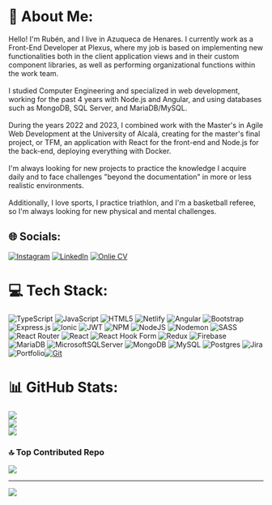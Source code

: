 # 💫 About Me:
Hello! I'm Rubén, and I live in Azuqueca de Henares. I currently work as a Front-End Developer at Plexus, where my job is based on implementing new functionalities both in the client application views and in their custom component libraries, as well as performing organizational functions within the work team.<br><br>I studied Computer Engineering and specialized in web development, working for the past 4 years with Node.js and Angular, and using databases such as MongoDB, SQL Server, and MariaDB/MySQL.<br><br>During the years 2022 and 2023, I combined work with the Master's in Agile Web Development at the University of Alcalá, creating for the master's final project, or TFM, an application with React for the front-end and Node.js for the back-end, deploying everything with Docker.<br><br>I'm always looking for new projects to practice the knowledge I acquire daily and to face challenges "beyond the documentation" in more or less realistic environments.<br><br>Additionally, I love sports, I practice triathlon, and I'm a basketball referee, so I'm always looking for new physical and mental challenges.


## 🌐 Socials:
[![Instagram](https://img.shields.io/badge/Instagram-%23E4405F.svg?logo=Instagram&logoColor=white)](https://instagram.com/rubenfdlp) [![LinkedIn](https://img.shields.io/badge/LinkedIn-%230077B5.svg?logo=linkedin&logoColor=white)](https://linkedin.com/in/rubenfdezlopesino280994) 	[![Onlie CV](https://img.shields.io/badge/Netlify-%23000000.svg?logo=netlify&logoColor=#00C7B7&label=Online%20CV)](https://rubenfernandezlopesino.es/)

# 💻 Tech Stack:
![TypeScript](https://img.shields.io/badge/typescript-%23007ACC.svg?style=for-the-badge&logo=typescript&logoColor=white) ![JavaScript](https://img.shields.io/badge/javascript-%23323330.svg?style=for-the-badge&logo=javascript&logoColor=%23F7DF1E) ![HTML5](https://img.shields.io/badge/html5-%23E34F26.svg?style=for-the-badge&logo=html5&logoColor=white) ![Netlify](https://img.shields.io/badge/netlify-%23000000.svg?style=for-the-badge&logo=netlify&logoColor=#00C7B7) ![Angular](https://img.shields.io/badge/angular-%23DD0031.svg?style=for-the-badge&logo=angular&logoColor=white) ![Bootstrap](https://img.shields.io/badge/bootstrap-%238511FA.svg?style=for-the-badge&logo=bootstrap&logoColor=white) ![Express.js](https://img.shields.io/badge/express.js-%23404d59.svg?style=for-the-badge&logo=express&logoColor=%2361DAFB) ![Ionic](https://img.shields.io/badge/Ionic-%233880FF.svg?style=for-the-badge&logo=Ionic&logoColor=white) ![JWT](https://img.shields.io/badge/JWT-black?style=for-the-badge&logo=JSON%20web%20tokens) ![NPM](https://img.shields.io/badge/NPM-%23CB3837.svg?style=for-the-badge&logo=npm&logoColor=white) ![NodeJS](https://img.shields.io/badge/node.js-6DA55F?style=for-the-badge&logo=node.js&logoColor=white) ![Nodemon](https://img.shields.io/badge/NODEMON-%23323330.svg?style=for-the-badge&logo=nodemon&logoColor=%BBDEAD) ![SASS](https://img.shields.io/badge/SASS-hotpink.svg?style=for-the-badge&logo=SASS&logoColor=white) ![React Router](https://img.shields.io/badge/React_Router-CA4245?style=for-the-badge&logo=react-router&logoColor=white) ![React](https://img.shields.io/badge/react-%2320232a.svg?style=for-the-badge&logo=react&logoColor=%2361DAFB) ![React Hook Form](https://img.shields.io/badge/React%20Hook%20Form-%23EC5990.svg?style=for-the-badge&logo=reacthookform&logoColor=white) ![Redux](https://img.shields.io/badge/redux-%23593d88.svg?style=for-the-badge&logo=redux&logoColor=white) ![Firebase](https://img.shields.io/badge/firebase-a08021?style=for-the-badge&logo=firebase&logoColor=ffcd34) ![MariaDB](https://img.shields.io/badge/MariaDB-003545?style=for-the-badge&logo=mariadb&logoColor=white) ![MicrosoftSQLServer](https://img.shields.io/badge/Microsoft%20SQL%20Server-CC2927?style=for-the-badge&logo=microsoft%20sql%20server&logoColor=white) ![MongoDB](https://img.shields.io/badge/MongoDB-%234ea94b.svg?style=for-the-badge&logo=mongodb&logoColor=white) ![MySQL](https://img.shields.io/badge/mysql-4479A1.svg?style=for-the-badge&logo=mysql&logoColor=white) ![Postgres](https://img.shields.io/badge/postgres-%23316192.svg?style=for-the-badge&logo=postgresql&logoColor=white) ![Jira](https://img.shields.io/badge/jira-%230A0FFF.svg?style=for-the-badge&logo=jira&logoColor=white) ![Portfolio](https://img.shields.io/badge/Portfolio-%23000000.svg?style=for-the-badge&logo=firefox&logoColor=#FF7139)[![Git](https://img.shields.io/badge/Git-F05032?logo=git&style=for-the-badge&logoColor=fff)](#)

# 📊 GitHub Stats:
![](https://github-readme-stats.vercel.app/api?username=RubenFLopesino&theme=dark&hide_border=false&include_all_commits=true&count_private=true)<br/>
![](https://github-readme-streak-stats.herokuapp.com/?user=RubenFLopesino&theme=dark&hide_border=false)<br/>
![](https://github-readme-stats.vercel.app/api/top-langs/?username=RubenFLopesino&theme=dark&hide_border=false&include_all_commits=true&count_private=true&layout=compact)

### 🔝 Top Contributed Repo
![](https://github-contributor-stats.vercel.app/api?username=RubenFLopesino&limit=5&theme=radical&combine_all_yearly_contributions=true)

---
[![](https://visitcount.itsvg.in/api?id=RubenFLopesino&icon=0&color=0)](https://visitcount.itsvg.in)

<!-- Proudly created with GPRM ( https://gprm.itsvg.in ) -->
